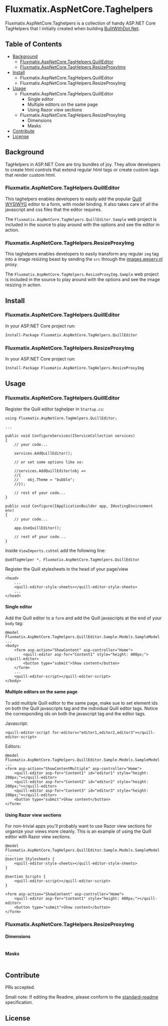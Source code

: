 # Fluxmatix.AspNetCore.Taghelpers 

Fluxmatix.AspNetCore.Taghelpers is a collection of handy ASP.NET Core TagHelpers that I initially created when building [BuiltWithDot.Net](https://builtwithdot.net).



## Table of Contents

- [Background](#background)
  - [Fluxmatix.AspNetCore.TagHelpers.QuillEditor](#MultiMarkdownOverview) 
  - [Fluxmatix.AspNetCore.TagHelpers.ResizeProxyImg](#Fluxmatix.AspNetCore.TagHelpers.ResizeProxyImg) 
- [Install](#install)
  - Fluxmatix.AspNetCore.TagHelpers.QuillEditor
  - Fluxmatix.AspNetCore.TagHelpers.ResizeProxyImg
- [Usage](#usage)
  - Fluxmatix.AspNetCore.TagHelpers.QuillEditor
    - Single editor
    - Multiple editors on the same page
    - Using Razor view sections
  - Fluxmatix.AspNetCore.TagHelpers.ResizeProxyImg
    - Dimensions
    - Masks
- [Contribute](#contribute)
- [License](#license)



## Background

TagHelpers in ASP.NET Core are tiny bundles of joy. They allow developers to create html controls that extend regular html tags or create custom tags that render custom html.



### Fluxmatix.AspNetCore.TagHelpers.QuillEditor

This taghelpers enables developers to easily add the popular [Quill WYSIWYG](https://quilljs.com/) editor to a form, with model binding. It also takes care of all the javascript and css files that the editor requires.

The `Fluxmatix.AspNetCore.TagHelpers.QuillEditor.Sample` web project is included in the source to play around with the options and see the editor in action.

### Fluxmatix.AspNetCore.TagHelpers.ResizeProxyImg

This taghelpers enables developers to easily transform any regular `img` tag into a image resizing beast by sending the `src` through the [images.weserv.nl](https://images.weserv.nl/) proxy.

The `Fluxmatix.AspNetCore.TagHelpers.ResizeProxyImg.Sample` web project is included in the source to play around with the options and see the image resizing in action.

## Install

### Fluxmatix.AspNetCore.TagHelpers.QuillEditor

In your ASP.NET Core project run:

```bash
Install-Package Fluxmatix.AspNetCore.TagHelpers.QuillEditor	
```

### Fluxmatix.AspNetCore.TagHelpers.ResizeProxyImg

In your ASP.NET Core project run:

```bash
Install-Package Fluxmatix.AspNetCore.TagHelpers.ResizeProxyImg
```

## Usage

### Fluxmatix.AspNetCore.TagHelpers.QuillEditor

Register the Quill editor taghelper in `Startup.cs`:

```
using Fluxmatix.AspNetCore.TagHelpers.QuillEditor;

...

public void ConfigureServices(IServiceCollection services)
{
	// your code...

    services.AddQuillEditor();

    // or set some options like so:

    //services.AddQuillEditor(obj =>
    //{
    //    obj.Theme = "bubble";
    //});
    
    // rest of your code...
}

public void Configure(IApplicationBuilder app, IHostingEnvironment env)
{
    // your code...

    app.UseQuillEditor();
    
    // rest of your code...
}
```

Inside `ViewImports.cshtml` add the following line:

```
@addTagHelper *, Fluxmatix.AspNetCore.TagHelpers.QuillEditor
```

Register the Quill stylesheets in the head of your page/view

```
<head>
	...
	<quill-editor-style-sheets></quill-editor-style-sheets>
	...
</head>
```

#### Single editor

Add the Quill editor to a `form` and add the Quill javascripts at the end of your `body` tag:

```
@model Fluxmatix.AspNetCore.TagHelpers.QuillEditor.Sample.Models.SampleModel
...
<body>
	<form asp-action="ShowContent" asp-controller="Home">
        <quill-editor asp-for="Content1" style="height: 400px;"></quill-editor>
        <button type="submit">Show content</button>
	</form>
	...
	<quill-editor-script></quill-editor-script>
</body>
```

#### Multiple editors on the same page

To add multiple Quill editor to the same page, make sue to set element ids on both the Quill javascripts tag and the individual Quill editor tags. Notice the corresponding ids on both the javascript tag and the editor tags.

Javascript:

```
<quill-editor-script for-editors="editor1,editor2,editor3"></quill-editor-script>
```

Editors:

```
@model Fluxmatix.AspNetCore.TagHelpers.QuillEditor.Sample.Models.SampleModel
...
<form asp-action="ShowContentMultiple" asp-controller="Home">
    <quill-editor asp-for="Content1" id="editor1" style="height: 200px;"></quill-editor>
    <quill-editor asp-for="Content2" id="editor2" style="height: 200px;"></quill-editor>
    <quill-editor asp-for="Content3" id="editor3" style="height: 200px;"></quill-editor>
    <button type="submit">Show content</button>
</form>
```

#### Using Razor view sections

For non-trivial apps you'll probably want to use Razor view sections for organize your views more cleanly. This is an example of using the Quill editor with Razor view sections.

```
@model Fluxmatix.AspNetCore.TagHelpers.QuillEditor.Sample.Models.SampleModel
...
@section Stylesheets {
    <quill-editor-style-sheets></quill-editor-style-sheets>
}

@section Scripts {
    <quill-editor-script></quill-editor-script>
}

<form asp-action="ShowContent" asp-controller="Home">
    <quill-editor asp-for="Content1" style="height: 400px;"></quill-editor>
    <button type="submit">Show content</button>
</form>
```

### Fluxmatix.AspNetCore.TagHelpers.ResizeProxyImg

#### Dimensions

```

```

#### Masks

```

```

## Contribute

PRs accepted.

Small note: If editing the Readme, please conform to the [standard-readme](https://github.com/RichardLitt/standard-readme) specification.

## License

